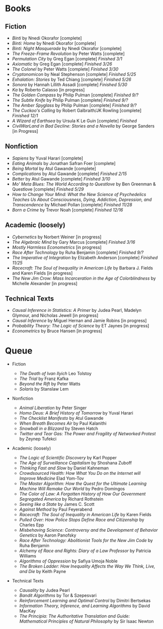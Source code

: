 # Books 

## Fiction
 * *Binti* by Nnedi Okorafor [complete]
 * *Binti: Home* by Nnedi Okorafor [complete]
 * *Binti: Night Masquerade* by Nnedi Okorafor [complete]
 * *The Freeze-Frame Revolution* by Peter Watts [complete]
 * *Permutation City* by Greg Egan [complete] *Finished 3/1*
 * *Axiomatic* by Greg Egan [complete] *Finished 3/26*
 * *The Colonel* by Peter Watts [complete] *Finished 3/30*
 * *Cryptonomicon* by Neal Stephenson [complete] *Finished 5/25*
 * *Exhalation: Stories* by Ted Chiang [complete] *Finished 5/26*
 * *Sonora* by Hannah Lillith Assadi [complete] *Finished 5/30*
 * *Ka* by Roberto Calasso [in progress] 
 * *The Golden Compass* by Philip Pulman [complete] *Finished 9/?*
 * *The Subtle Knife* by Philip Pulman [complete] *Finished 9/?*
 * *The Amber Spyglass* by Philip Pulman [complete] *Finished 9/?*
 * *The Cuckoo's Calling* by Robert Galbraith/JK Rowling [complete] *Finished 12/1*
 * *A Wizard of Earthsea* by Ursula K Le Guin [complete] *Finished*
 * *CivilWarLand in Bad Decline: Stories and a Novella* by George Sanders [in Progress]


## Nonfiction
 * *Sapiens* by Yuval Harari [complete]
 * *Eating Animals* by Jonathan Safran Foer [complete]
 * *Being Mortal* by Atul Gawande [complete]
 * *Complications* by Atul Gawande [complete] *Finished 2/15*
 * *Better* by Atul Gawande [complete] *Finished 3/10*
 * *Mo' Meta Blues: The World According to Questlove* by Ben Greenman & Questlove [complete] *Finished 5/29*
 * *How to Change Your Mind: What the New Science of Psychedelics Teaches Us About Consciousness, Dying, Addiction, Depression, and Transcendence* by Michael Pollan [complete] *Finished 11/28*
 * *Born a Crime* by Trevor Noah [complete] *Finished 12/16*


## Academic (loosely)
  * *Cybernetics* by Norbert Weiner [in progress]
  * *The Algebraic Mind* by Gary Marcus [complete] *Finished 3/16*
  * *Mostly Harmless Econometrics* [in progress]
  * *Race After Technology* by Ruha Benjamin [complete] *Finished 9/?*
  * *The Imperative of Integration* by Elizabeth Anderson [complete] *Finished 11/25*
  * *Racecraft: The Soul of Inequality in American Life* by Barbara J. Fields and Karen Fields [in progress]
  * *The New Jim Crow: Mass Incarceration in the Age of Colorblindness* by Michelle Alexander [in progress]

## Technical Texts
  * *Causal Inference in Statistics: A Primer* by Judea Pearl, Madelyn Glymour, and Nicholas Jewell [in progress]
  * *Causal Inference* by Miguel Hernan and Jamie Robins [in progress]
  * *Probability Theory: The Logic of Science* by ET Jaynes [in progress]
  * *Econometrics* by Bruce Hansen [in progress]

# Queue

  * Fiction 
    * *The Death of Ivan Ilyich* Leo Tolstoy
    * *The Trial* by Franz Kafka
    * *Beyond the Rift* by Peter Watts
    * *Solaris* by Stanslaw Lem

  * Nonfiction
    * *Animal Liberation* by Peter Singer
    * *Homo Deus: A Brief History of Tomorrow* by Yuval Harari
    * *The Checklist Manifesto* by Atul Gawande
    * *When Breath Becomes Air* by Paul Kalanithi
    * *Snowball in a Blizzard* by Steven Hatch
    * *Twitter and Tear Gas: The Power and Fragility of Networked Protest* by Zeynep Tufekci

  * Academic (loosely)
    * *The Logic of Scientific Discovery* by Karl Popper
    * *The Age of Surveillance Capitalism* by Shoshana Zuboff
    * *Thinking Fast and Slow* by Daniel Kahneman
    * *Crowdsourced Health: How What You Do on the Internet will Improve Medicine* Elad Yom-Tov
    * *The Master Algorithm: How the Quest for the Ultimate Learning Machine Will Remake Our World* by Pedro Domingos
    * *The Color of Law: A Forgotten History of How Our Government Segregated America* by Richard Rothstein
    * *Seeing like a State* by James C. Scott
    * *Against Method* by Paul Feyerabend 
    * *Racecraft: The Soul of Inequality in American Life* by Karen Fields
    * *Pulled Over: How Police Stops Define Race and Citizenship* by Charles Epp
    * *Misbehaving Science: Controversy and the Development of Behavior Genetics* by Aaron Panofsky
    * *Race After Technology: Abolitionist Tools for the New Jim Code* by Ruha Benjamin
    * *Alchemy of Race and Rights: Diary of a Law Professor* by Patricia Williams
    * *Algorithms of Oppression* by Safiya Umoja Noble
    * *The Broken Ladder: How Inequality Affects the Way We Think, Live, and Die* by Keith Payne

  * Technical Texts
    * *Causality* by Judea Pearl
    * *Bandit Algorithms* by Tor & Szepesvari
    * *Reinforcement Learning and Optimal Control* by Dimitri Bertsekas
    * *Information Theory, Inference, and Learning Algorithms* by David MacKay
    * *The Principia: The Authoritative Translation and Guide: Mathematical Principles of Natural Philosophy* by Sir Isaac Newton
